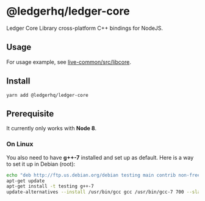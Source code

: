 # @ledgerhq/ledger-core

Ledger Core Library cross-platform C++ bindings for NodeJS.

## Usage

For usage example, see [live-common/src/libcore](https://github.com/LedgerHQ/ledger-live-common/tree/master/src/libcore).

## Install

```
yarn add @ledgerhq/ledger-core
```

## Prerequisite

It currently only works with **Node 8**.

### On Linux

You also need to have **g++-7** installed and set up as default. Here is a way to set it up in Debian (root):

```sh
echo "deb http://ftp.us.debian.org/debian testing main contrib non-free" > /etc/apt/sources.list.d/gcc7.list
apt-get update
apt-get install -t testing g++-7
update-alternatives --install /usr/bin/gcc gcc /usr/bin/gcc-7 700 --slave /usr/bin/g++ g++ /usr/bin/g++-7
```

